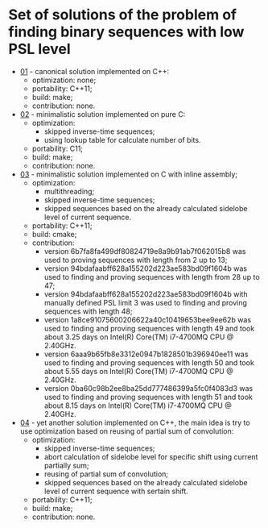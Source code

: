 Set of solutions of the problem of finding binary sequences with low PSL level
==============================================================================
 - [01](01) - canonical solution implemented on C++:
    - optimization: none;
    - portability:  C++11;
    - build:        make;
    - contribution: none.
 - [02](02) - minimalistic solution implemented on pure C:
    - optimization:
        - skipped inverse-time sequences;
        - using lookup table for calculate number of bits.
    - portability:  C11;
    - build:        make;
    - contribution: none.
 - [03](03) - minimalistic solution implemented on C with inline assembly;
    - optimization:
        - multithreading;
        - skipped inverse-time sequences;
        - skipped sequences based on the already calculated sidelobe level of current sequence.
    - portability:  C++11;
    - build:        cmake;
    - contribution:
        - version 6b7fa8fa499df80824719e8a9b91ab7f062015b8 was used to proving sequences with length from 2 up to 13;
        - version 94bdafaabff628a155202d223ae583bd09f1604b was used to finding and proving sequences with length from 28 up to 47;
        - version 94bdafaabff628a155202d223ae583bd09f1604b with manually defined PSL limit 3 was used to finding and proving sequences with length 48;
        - version 1a8ce91075600206622a40c10419653bee9ee62b was used to finding and proving sequences with length 49 and took about 3.25 days on Intel(R) Core(TM) i7-4700MQ CPU @ 2.40GHz.
        - version 6aaa9b65fb8e3312e0947b1828501b396940ee11 was used to finding and proving sequences with length 50 and took about 5.55 days on Intel(R) Core(TM) i7-4700MQ CPU @ 2.40GHz.
        - version 0ba60c98b2ee8ba25dd777486399a5fc0f4083d3 was used to finding and proving sequences with length 51 and took about 8.15 days on Intel(R) Core(TM) i7-4700MQ CPU @ 2.40GHz.
 - [04](04) - yet another solution implemented on C++, the main idea is try to use optimization based on reusing of partial sum of convolution:
    - optimization:
        - skipped inverse-time sequences;
        - abort calculation of sidelobe level for specific shift using current partially sum;
        - reusing of partial sum of convolution;
        - skipped sequences based on the already calculated sidelobe level of current sequence with sertain shift.
    - portability:  C++11;
    - build:        make;
    - contribution: none.

